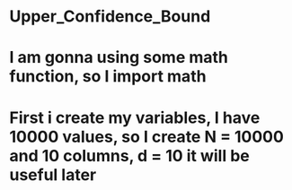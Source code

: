 # Upper_Confidence_Bound
# I am gonna using some math function, so I import math
# First i create my variables, I have 10000 values, so I create N = 10000 and 10 columns, d = 10 it will be useful later
